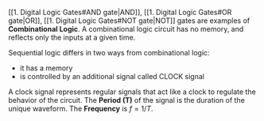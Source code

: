 [[1. Digital Logic Gates#AND gate|AND]], [[1. Digital Logic Gates#OR gate|OR]], [[1. Digital Logic Gates#NOT gate|NOT]] gates are examples of __Combinational Logic__.
A combinational logic circuit has no memory, and reflects only the inputs at a given time.

Sequential logic differs in two ways from combinational logic:
- it has a memory
- is controlled by an additional signal called CLOCK signal

A clock signal represents regular signals that act like a clock to regulate the behavior of the circuit. The __Period (T)__ of the signal is the duration of the unique waveform. The __Frequency__ is $f={1/T}$.